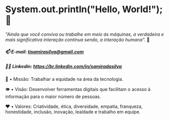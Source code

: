 # System.out.println("Hello, World!");👋

*"Ainda que você conviva ou trabalhe em meio ás máquinas, a verdadeira e mais
 significativa interação continua sendo, a interação humana".* 🤝

##### 📫 E-mail: tisamirasilva@gmail.com
##### 👩‍💼 Linkedin: https://br.linkedin.com/in/samiradasilva


🎯 • Missão: Trabalhar a equidade na área da tecnologia.  
  
👁️ • Visão: Desenvolver ferramentas digitais que facilitam o acesso à informação 
para o maior número de pessoas.  
  
❤️ • Valores: Criatividade, ética, diversidade, empatia, franqueza, 
honestidade, inclusão, inovação, lealdade e trabalho em equipe.
